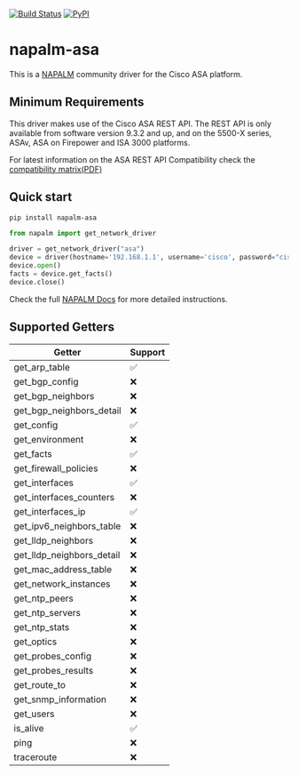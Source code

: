 [![Build Status](https://travis-ci.org/napalm-automation-community/napalm-asa.svg?branch=master)](https://travis-ci.org/napalm-automation-community/napalm-asa)
[![PyPI](https://img.shields.io/pypi/v/napalm-asa.svg)](https://pypi.python.org/pypi/napalm-asa)

# napalm-asa

This is a [NAPALM](https://github.com/napalm-automation/napalm) community driver for the Cisco ASA platform.

## Minimum Requirements

This driver makes use of the Cisco ASA REST API.  The REST API is only available from software version 9.3.2 and up, and on the 5500-X series, ASAv, ASA on Firepower and ISA 3000 platforms.

For latest information on the ASA REST API Compatibility check the [compatibility matrix(PDF)](http://www.cisco.com/c/en/us/td/docs/security/asa/compatibility/asamatrx.html#pgfId-131643)

## Quick start

```shell
pip install napalm-asa
```

```python
from napalm import get_network_driver

driver = get_network_driver("asa")
device = driver(hostname='192.168.1.1', username='cisco', password="cisco", optional_args = {'port': 8443})
device.open()
facts = device.get_facts()
device.close()
```

Check the full [NAPALM Docs](https://napalm.readthedocs.io/en/latest/index.html) for more detailed instructions.

## Supported Getters

| Getter                    | Support  |
|---------------------------|----------|
| get_arp_table             |  ✅      |
| get_bgp_config            |  ❌      |
| get_bgp_neighbors         |  ❌      |
| get_bgp_neighbors_detail  |  ❌      |
| get_config                |  ✅      |
| get_environment           |  ❌      |
| get_facts                 |  ✅      |
| get_firewall_policies     |  ❌      |
| get_interfaces            |  ✅      |
| get_interfaces_counters   |  ❌      |
| get_interfaces_ip         |  ✅      |
| get_ipv6_neighbors_table  |  ❌      |
| get_lldp_neighbors        |  ❌      |
| get_lldp_neighbors_detail |  ❌      |
| get_mac_address_table     |  ❌      |
| get_network_instances     |  ❌      |
| get_ntp_peers             |  ❌      |
| get_ntp_servers           |  ❌      |
| get_ntp_stats             |  ❌      |
| get_optics                |  ❌      |
| get_probes_config         |  ❌      |
| get_probes_results        |  ❌      |
| get_route_to              |  ❌      |
| get_snmp_information      |  ❌      |
| get_users                 |  ❌      |
| is_alive                  |  ✅      |
| ping                      |  ❌      |
| traceroute                |  ❌      |
